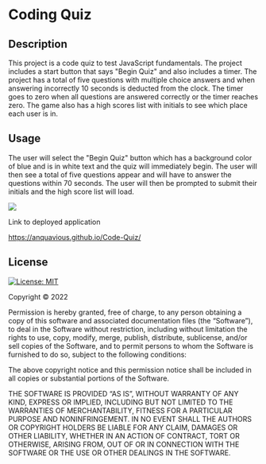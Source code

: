 # Coding Quiz

## Description 

This project is a code quiz to test JavaScript fundamentals. The project includes a start button that says "Begin Quiz" and also includes a timer. The project has a total of five questions with multiple choice answers and when answering incorrectly 10 seconds is deducted from the clock. The timer goes to zero when all questions are answered correctly or the timer reaches zero. The game also has a high scores list with initials to see which place each user is in.

## Usage

The user will select the "Begin Quiz" button which has a background color of blue and is in white text and the quiz will immediately begin. The user will then see a total of five questions appear and will have to answer the questions within 70 seconds. The user will then be prompted to submit their initials and the high score list will load. 

![](Screen%20capture.gif)

Link to deployed application

https://anquavious.github.io/Code-Quiz/

## License 


[![License: MIT](https://img.shields.io/badge/License-MIT-yellow.svg)](https://opensource.org/licenses/MIT)

Copyright © 2022 <Anquavious Grant>

Permission is hereby granted, free of charge, to any person obtaining a copy of this software and associated documentation files (the “Software”), to deal in the Software without restriction, including without limitation the rights to use, copy, modify, merge, publish, distribute, sublicense, and/or sell copies of the Software, and to permit persons to whom the Software is furnished to do so, subject to the following conditions:

The above copyright notice and this permission notice shall be included in all copies or substantial portions of the Software.

THE SOFTWARE IS PROVIDED “AS IS”, WITHOUT WARRANTY OF ANY KIND, EXPRESS OR IMPLIED, INCLUDING BUT NOT LIMITED TO THE WARRANTIES OF MERCHANTABILITY, FITNESS FOR A PARTICULAR PURPOSE AND NONINFRINGEMENT. IN NO EVENT SHALL THE AUTHORS OR COPYRIGHT HOLDERS BE LIABLE FOR ANY CLAIM, DAMAGES OR OTHER LIABILITY, WHETHER IN AN ACTION OF CONTRACT, TORT OR OTHERWISE, ARISING FROM, OUT OF OR IN CONNECTION WITH THE SOFTWARE OR THE USE OR OTHER DEALINGS IN THE SOFTWARE.

